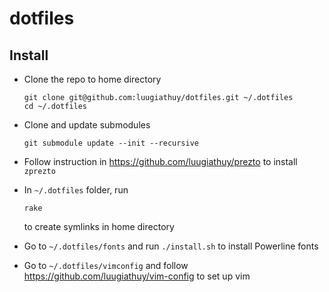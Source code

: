 # dotfiles

## Install

- Clone the repo to home directory 

    ```
    git clone git@github.com:luugiathuy/dotfiles.git ~/.dotfiles
    cd ~/.dotfiles
    ```

- Clone and update submodules 

    ```
    git submodule update --init --recursive
    ```

- Follow instruction in https://github.com/luugiathuy/prezto to install `zprezto`

- In `~/.dotfiles` folder, run

    ```
    rake
    ```
    
    to create symlinks in home directory

- Go to `~/.dotfiles/fonts` and run `./install.sh` to install Powerline fonts

- Go to `~/.dotfiles/vimconfig` and follow https://github.com/luugiathuy/vim-config to set up vim
